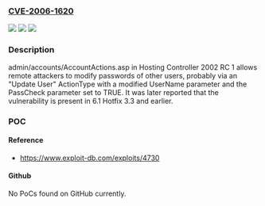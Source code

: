 ### [CVE-2006-1620](https://cve.mitre.org/cgi-bin/cvename.cgi?name=CVE-2006-1620)
![](https://img.shields.io/static/v1?label=Product&message=n%2Fa&color=blue)
![](https://img.shields.io/static/v1?label=Version&message=n%2Fa&color=blue)
![](https://img.shields.io/static/v1?label=Vulnerability&message=n%2Fa&color=brighgreen)

### Description

admin/accounts/AccountActions.asp in Hosting Controller 2002 RC 1 allows remote attackers to modify passwords of other users, probably via an "Update User" ActionType with a modified UserName parameter and the PassCheck parameter set to TRUE.  It was later reported that the vulnerability is present in 6.1 Hotfix 3.3 and earlier.

### POC

#### Reference
- https://www.exploit-db.com/exploits/4730

#### Github
No PoCs found on GitHub currently.

